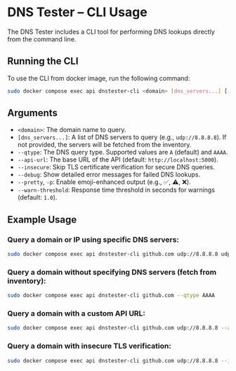 
# DNS Tester – CLI Usage

The DNS Tester includes a CLI tool for performing DNS lookups directly from the command line.

## Running the CLI

To use the CLI from docker image, run the following command:

```bash
sudo docker compose exec api dnstester-cli <domain> [dns_servers...] [--qtype <query_type>] [--api-url <api_url>] [--insecure]
```

## Arguments

- `<domain>`: The domain name to query.
- `[dns_servers...]`: A list of DNS servers to query (e.g., `udp://8.8.8.8`). If not provided, the servers will be fetched from the inventory.
- `--qtype`: The DNS query type. Supported values are `A` (default) and `AAAA`.
- `--api-url`: The base URL of the API (default: `http://localhost:5000`).
- `--insecure`: Skip TLS certificate verification for secure DNS queries.
- `--debug`: Show detailed error messages for failed DNS lookups.
- `--pretty`, `-p`: Enable emoji-enhanced output (e.g., ✅, ⚠️, ❌).
- `--warn-threshold`: Response time threshold in seconds for warnings (default: `1.0`).

## Example Usage

### Query a domain or IP using specific DNS servers:
```bash
sudo docker compose exec api dnstester-cli github.com udp://8.8.8.8 udp://1.1.1.1 --qtype A
```

### Query a domain without specifying DNS servers (fetch from inventory):
```bash
sudo docker compose exec api dnstester-cli github.com --qtype AAAA
```

### Query a domain with a custom API URL:
```bash
sudo docker compose exec api dnstester-cli github.com udp://8.8.8.8 --api-url http://custom-api-url:5000
```

### Query a domain with insecure TLS verification:
```bash
sudo docker compose exec api dnstester-cli github.com udp://8.8.8.8 --insecure
```
